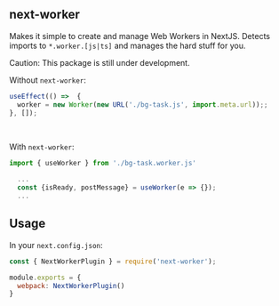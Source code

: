 ## next-worker

Makes it simple to create and manage Web Workers in NextJS. Detects imports to `*.worker.[js|ts]` and manages the hard stuff for you.

Caution: This package is still under development.

Without `next-worker`:
```js
useEffect(() =>  {
  worker = new Worker(new URL('./bg-task.js', import.meta.url));;
}, []);
```
<br>

With `next-worker`:
```js
import { useWorker } from './bg-task.worker.js'

  ...
  const {isReady, postMessage} = useWorker(e => {});
  ...
```

## Usage

In your `next.config.json`:

```javascript
const { NextWorkerPlugin } = require('next-worker');

module.exports = {
  webpack: NextWorkerPlugin()
}
```